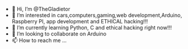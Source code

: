 - 👋 Hi, I’m @TheGladietor
- 👀 I’m interested in cars,computers,gaming,web development,Arduino, Raspberry PI, app development and ETHICAL hacking!!!
- 🌱 I’m currently learning Python, C and ethical hacking right now!!!
- 💞️ I’m looking to collaborate on Arduino
- 📫 How to reach me ...

<!---
TheGladietor/TheGladietor is a ✨ special ✨ repository because its `README.md` (this file) appears on your GitHub profile.
You can click the Preview link to take a look at your changes.
--->
